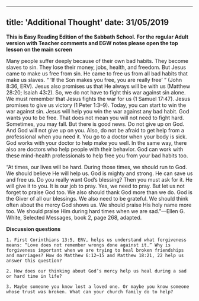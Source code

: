 ---
title: 'Additional Thought'
date: 31/05/2019
--

**This is Easy Reading Edition of the Sabbath School. For the regular Adult version with Teacher comments and EGW notes please open the top lesson on the main screen**

Many people suffer deeply because of their own bad habits. They become slaves to sin. They lose their money, jobs, health, and freedom. But Jesus came to make us free from sin. He came to free us from all bad habits that make us slaves. “ ‘If the Son makes you free, you are really free’ ” (John 8:36, ERV). Jesus also promises us that He always will be with us (Matthew 28:20; Isaiah 43:2). So, we do not have to fight this war against sin alone. We must remember that Jesus fights the war for us (1 Samuel 17:47). Jesus promises to give us victory (1 Peter 1:3–9). Today, you can start to win the war against sin. Jesus will help you win the war against any bad habit. God wants you to be free. That does not mean you will not need to fight hard. Sometimes, you may fall. But there is good news. Do not give up on God. And God will not give up on you. Also, do not be afraid to get help from a professional when you need it. You go to a doctor when your body is sick. God works with your doctor to help make you well. In the same way, there also are doctors who help people with their behavior. God can work with these mind-health professionals to help free you from your bad habits too. 

“At times, our lives will be hard. During those times, we should run to God. We should believe He will help us. God is mighty and strong. He can save us and free us. Do you really want God’s blessing? Then you must ask for it. He will give it to you. It is our job to pray. Yes, we need to pray. But let us not forget to praise God too. We also should thank God more than we do. God is the Giver of all our blessings. We also need to be grateful. We should think often about the mercy God shows us. We should praise His holy name more too. We should praise Him during hard times when we are sad.”—Ellen G. White, Selected Messages, book 2, page 268, adapted.

**Discussion questions**
 
`1. First Corinthians 13:5, ERV, helps us understand what forgiveness means: “Love does not remember wrongs done against it.” Why is forgiveness important when we are trying to heal broken friendships and marriages? How do Matthew 6:12–15 and Matthew 18:21, 22 help us answer this question?`

`2. How does our thinking about God’s mercy help us heal during a sad or hard time in life?`

`3. Maybe someone you know lost a loved one. Or maybe you know someone whose trust was broken. What can your church family do to help?`
